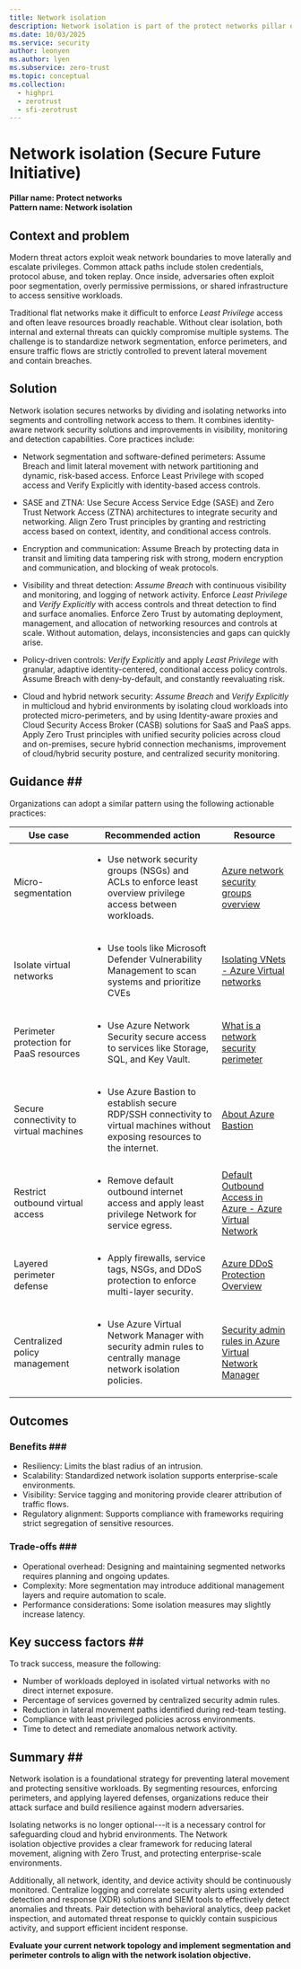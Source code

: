 ```yaml
---
title: Network isolation
description: Network isolation is part of the protect networks pillar of the Secure Future Initiative (SFI)and aligns with the Zero Trust principles of Verify Explicitly, Least Privilege, and Assume Breach to ensure that corporate and cloud networks are secured against unauthorized internal access and external intrusions. 
ms.date: 10/03/2025
ms.service: security
author: leonyen
ms.author: lyen
ms.subservice: zero-trust
ms.topic: conceptual
ms.collection:
  - highpri
  - zerotrust
  - sfi-zerotrust
---
```


# Network isolation (Secure Future Initiative)

**Pillar name: Protect networks**<br>
**Pattern name: Network isolation**

## Context and problem

Modern threat actors exploit weak network boundaries to move laterally
and escalate privileges. Common attack paths include stolen credentials,
protocol abuse, and token replay. Once inside, adversaries often exploit
poor segmentation, overly permissive permissions, or shared
infrastructure to access sensitive workloads.  

Traditional flat networks make it difficult to enforce *Least Privilege*
access and often leave resources broadly reachable. Without clear
isolation, both internal and external threats can quickly compromise
multiple systems. The challenge is to standardize network segmentation,
enforce perimeters, and ensure traffic flows are strictly controlled to
prevent lateral movement and contain breaches.

## Solution ##

Network isolation secures networks by dividing and isolating
networks into segments and controlling network access to them. It
combines identity-aware network security solutions and improvements in
visibility, monitoring and detection capabilities. Core practices
include:  

-   Network segmentation and software-defined perimeters: Assume Breach
    and limit lateral movement with network partitioning and dynamic,
    risk-based access. Enforce Least Privilege with scoped access and
    Verify Explicitly with identity-based access controls.

-   SASE and ZTNA: Use Secure Access Service Edge (SASE) and Zero Trust
    Network Access (ZTNA) architectures to integrate security and
    networking. Align Zero Trust principles by granting and restricting
    access based on context, identity, and conditional access controls.

-   Encryption and communication: Assume Breach by protecting data in
    transit and limiting data tampering risk with strong, modern
    encryption and communication, and blocking of weak protocols.

-   Visibility and threat detection: *Assume Breach* with continuous
    visibility and monitoring, and logging of network activity. Enforce
    *Least Privilege* and *Verify Explicitly* with access controls and
    threat detection to find and surface anomalies. Enforce Zero Trust
    by automating deployment, management, and allocation of networking
    resources and controls at scale. Without automation, delays,
    inconsistencies and gaps can quickly arise.

-   Policy-driven controls: *Verify Explicitly* and apply *Least
    Privilege* with granular, adaptive identity-centered, conditional
    access policy controls. Assume Breach with deny-by-default, and
    constantly reevaluating risk.

-   Cloud and hybrid network security: *Assume Breach* and *Verify
    Explicitly* in multicloud and hybrid environments by isolating cloud
    workloads into protected micro-perimeters, and by using
    Identity-aware proxies and Cloud Security Access Broker (CASB)
    solutions for SaaS and PaaS apps. Apply Zero Trust principles with
    unified security policies across cloud and on-premises, secure
    hybrid connection mechanisms, improvement of cloud/hybrid security
    posture, and centralized security monitoring.

## Guidance ## 

Organizations can adopt a similar pattern using the following actionable
practices: 

|Use case|Recommended action |Resource |
|---|---|---|
| Micro-segmentation   | <ul><li>Use network security groups (NSGs) and ACLs to enforce least overview privilege access between workloads.</li></ul>|[Azure network security groups overview](https://learn.microsoft.com/azure/virtual-network/network-security-groups-overview) |
| Isolate virtual networks |<ul><li>Use tools like Microsoft Defender Vulnerability Management to scan systems and prioritize CVEs</li></ul> | [Isolating VNets - Azure Virtual networks](https://learn.microsoft.com/azure/virtual-wan/scenario-isolate-vnets) |
| Perimeter protection for PaaS resources |<ul><li>Use Azure Network Security secure access to services like Storage, SQL, and Key Vault.</li></ul>| [What is a network security perimeter](https://learn.microsoft.com/azure/private-link/network-security-perimeter-concepts) |
| Secure connectivity to virtual machines |<ul><li>Use Azure Bastion to establish secure RDP/SSH connectivity to virtual machines without exposing resources to the internet.</li></ul>| [About Azure Bastion](https://learn.microsoft.com/azure/bastion/bastion-overview) |
| Restrict outbound virtual access |<ul><li>Remove default outbound internet access and apply least privilege Network for service egress.</li></ul>| [Default Outbound Access in Azure - Azure Virtual Network](https://learn.microsoft.com/azure/virtual-network/ip-services/default-outbound-access) |
| Layered perimeter defense   |<ul><li>Apply firewalls, service tags, NSGs, and DDoS protection to enforce multi-layer security.</li></ul>| [Azure DDoS Protection Overview](https://learn.microsoft.com/azure/ddos-protection/ddos-protection-overview) |
| Centralized policy management   |<ul><li>Use Azure Virtual Network Manager with security admin rules to centrally manage network isolation policies.</li></ul>| [Security admin rules in Azure Virtual Network Manager](https://learn.microsoft.com/azure/virtual-network-manager/concept-security-admins) |

## Outcomes ##

### Benefits ###  
* Resiliency: Limits the blast radius of an intrusion.  
* Scalability: Standardized network isolation supports enterprise-scale environments.  
* Visibility: Service tagging and monitoring provide clearer attribution of traffic flows.  
* Regulatory alignment: Supports compliance with frameworks requiring strict segregation of sensitive resources.  

### Trade-offs ###  

* Operational overhead: Designing and maintaining segmented networks requires planning and ongoing updates.
* Complexity: More segmentation may introduce additional management layers and require automation to scale.  
* Performance considerations: Some isolation measures may slightly increase latency.  

## Key success factors ## 

To track success, measure the following:  

* Number of workloads deployed in isolated virtual networks with no direct internet exposure.  
* Percentage of services governed by centralized security admin rules.  
* Reduction in lateral movement paths identified during red-team testing.  
* Compliance with least privileged policies across environments.  
* Time to detect and remediate anomalous network activity.  

## Summary ## 

Network isolation is a foundational strategy for preventing lateral movement and protecting sensitive workloads. By segmenting resources, enforcing perimeters, and applying layered defenses, organizations reduce their attack surface and build resilience against modern adversaries.

Isolating networks is no longer optional---it is a necessary control for safeguarding cloud and hybrid environments. The Network isolation objective provides a clear framework for reducing lateral movement, aligning with Zero Trust, and protecting enterprise-scale environments.  

Additionally, all network, identity, and device activity should be continuously monitored. Centralize logging and correlate security alerts using extended detection and response (XDR) solutions and SIEM tools to effectively detect anomalies and threats. Pair detection with behavioral analytics, deep packet inspection, and automated threat response to quickly contain suspicious activity, and support efficient incident response.

**Evaluate your current network topology and implement segmentation and perimeter controls to align with the network isolation objective.**

